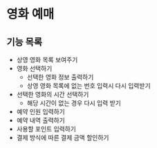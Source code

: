# 영화 예매

## 기능 목록

* 상영 영화 목록 보여주기
* 영화 선택하기
    * 선택한 영화 정보 출력하기
    * 상영 영화 목록에 없는 번호 입력시 다시 입력받기
* 선택한 영화의 시간 선택하기
    * 해당 시간이 없는 경우 다시 입력 받기
* 예약 인원 입력하기
* 예약 내역 출력하기
* 사용할 포인트 입력하기
* 결제 방식에 따른 결제 금액 할인하기 